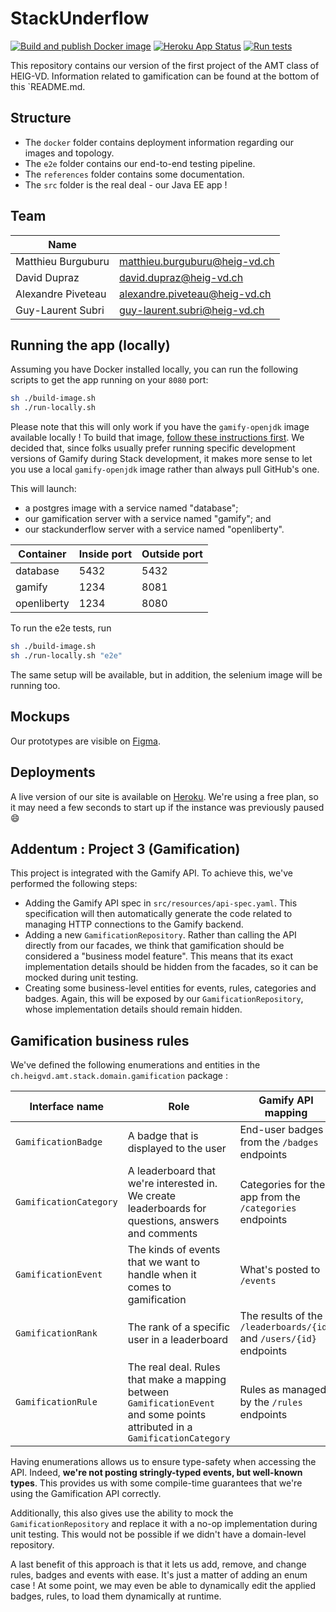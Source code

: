 # StackUnderflow

[![Build and publish Docker image](https://github.com/heig-AMT/stack/workflows/Build%20and%20publish%20Docker%20image/badge.svg)](https://github.com/heig-AMT/stack/actions)
[![Heroku App Status](http://heroku-shields.herokuapp.com/heig-amt-stackunderflow)](https://heig-amt-stackunderflow.herokuapp.com)
[![Run tests](https://github.com/heig-AMT/stack/workflows/Run%20tests/badge.svg?branch=dev)]((https://github.com/heig-AMT/stack/actions))

This repository contains our version of the first project of the AMT class of HEIG-VD. Information related to gamification can be found at the bottom of this `README.md.

## Structure

+ The `docker` folder contains deployment information regarding our images and topology.
+ The `e2e` folder contains our end-to-end testing pipeline.
+ The `references` folder contains some documentation.
+ The `src` folder is the real deal - our Java EE app !

## Team

| Name                                   |                                  |
|----------------------------------------|----------------------------------|
| Matthieu Burguburu 					 | matthieu.burguburu@heig-vd.ch    |
| David Dupraz                           | david.dupraz@heig-vd.ch          |
| Alexandre Piveteau 				     | alexandre.piveteau@heig-vd.ch    |
| Guy-Laurent Subri                      | guy-laurent.subri@heig-vd.ch     |

## Running the app (locally)

Assuming you have Docker installed locally, you can run the following scripts to get the app running on your `8080`
port:

```bash
sh ./build-image.sh
sh ./run-locally.sh
```

Please note that this will only work if you have the `gamify-openjdk` image available locally ! To build that image, [follow these instructions first](https://github.com/heig-AMT/gamify#running-the-service-locally). We decided that, since folks usually prefer running specific development versions of Gamify during Stack development, it makes more sense to let you use a local `gamify-openjdk` image rather than always pull GitHub's one.

This will launch:
* a postgres image with a service named "database";
* our gamification server with a service named "gamify"; and
* our stackunderflow server with a service named "openliberty".

| Container | Inside port | Outside port |
|-----------|-------------|--------------|
| database | 5432 | 5432 |
| gamify | 1234 | 8081 |
| openliberty | 1234 | 8080 |

To run the e2e tests, run

```bash
sh ./build-image.sh
sh ./run-locally.sh "e2e"
```

The same setup will be available, but in addition, the selenium image will be running too.

## Mockups

Our prototypes are visible on [Figma](https://www.figma.com/file/gR04fKmQQZCZzwVC8SAbx3/Web?node-id=1%3A117).

## Deployments

A live version of our site is available on [Heroku](https://heig-amt-stackunderflow.herokuapp.com). We're using a free
plan, so it may need a few seconds to start up if the instance was previously paused :smile:


## Addentum : Project 3 (Gamification)

This project is integrated with the Gamify API. To achieve this, we've performed the following steps:

+ Adding the Gamify API spec in `src/resources/api-spec.yaml`. This specification will then automatically generate the code related to managing HTTP connections to the Gamify backend.
+ Adding a new `GamificationRepository`. Rather than calling the API directly from our facades, we think that gamification should be considered a "business model feature". This means that its exact implementation details should be hidden from the facades, so it can be mocked during unit testing.
+ Creating some business-level entities for events, rules, categories and badges. Again, this will be exposed by our `GamificationRepository`, whose implementation details should remain hidden.

## Gamification business rules

We've defined the following enumerations and entities in the `ch.heigvd.amt.stack.domain.gamification` package :

| Interface name | Role | Gamify API mapping |
|---|---|---|
| `GamificationBadge` | A badge that is displayed to the user | End-user badges from the `/badges` endpoints |
| `GamificationCategory` | A leaderboard that we're interested in. We create leaderboards for questions, answers and comments | Categories for the app from the `/categories` endpoints |
| `GamificationEvent` | The kinds of events that we want to handle when it comes to gamification | What's posted to `/events` |
| `GamificationRank` | The rank of a specific user in a leaderboard | The results of the `/leaderboards/{id}` and `/users/{id}` endpoints |
| `GamificationRule` | The real deal. Rules that make a mapping between `GamificationEvent` and some points attributed in a `GamificationCategory` | Rules as managed by the `/rules` endpoints |

Having enumerations allows us to ensure type-safety when accessing the API. Indeed, **we're not posting stringly-typed events, but well-known types**. This provides us with some compile-time guarantees that we're using the Gamification API correctly.

Additionally, this also gives use the ability to mock the `GamificationRepository` and replace it with a no-op implementation during unit testing. This would not be possible if we didn't have a domain-level repository.

A last benefit of this approach is that it lets us add, remove, and change rules, badges and events with ease. It's just a matter of adding an enum case ! At some point, we may even be able to dynamically edit the applied badges, rules, to load them dynamically at runtime.
